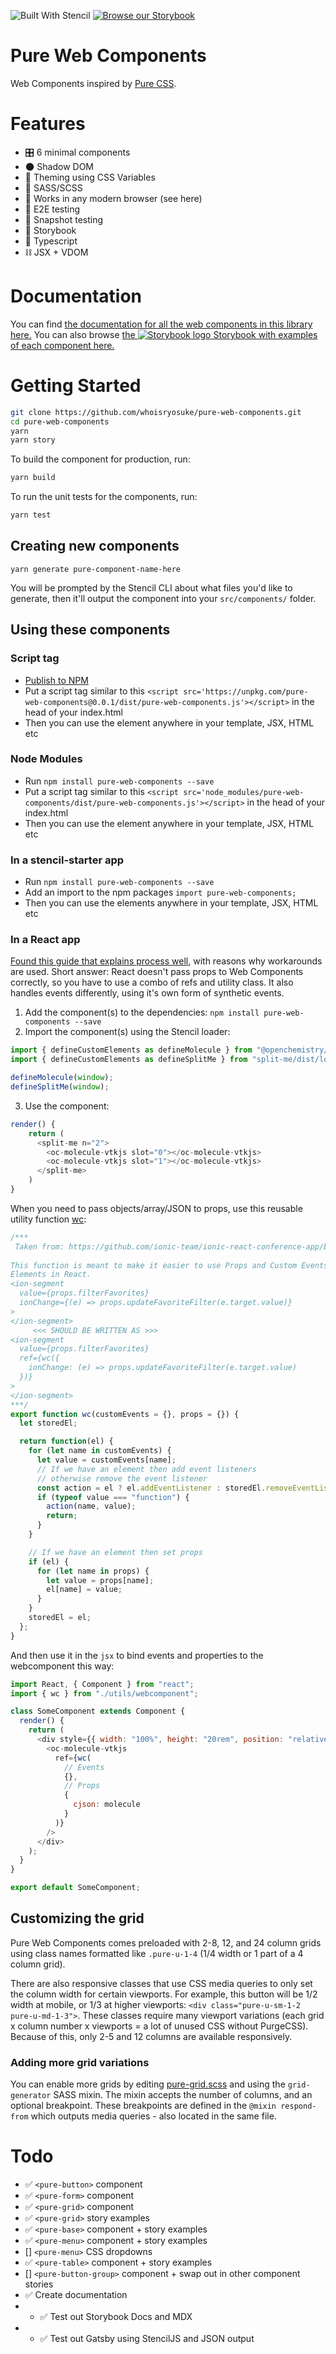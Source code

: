 ![Built With Stencil](https://img.shields.io/badge/-Built%20With%20Stencil-16161d.svg?logo=data%3Aimage%2Fsvg%2Bxml%3Bbase64%2CPD94bWwgdmVyc2lvbj0iMS4wIiBlbmNvZGluZz0idXRmLTgiPz4KPCEtLSBHZW5lcmF0b3I6IEFkb2JlIElsbHVzdHJhdG9yIDE5LjIuMSwgU1ZHIEV4cG9ydCBQbHVnLUluIC4gU1ZHIFZlcnNpb246IDYuMDAgQnVpbGQgMCkgIC0tPgo8c3ZnIHZlcnNpb249IjEuMSIgaWQ9IkxheWVyXzEiIHhtbG5zPSJodHRwOi8vd3d3LnczLm9yZy8yMDAwL3N2ZyIgeG1sbnM6eGxpbms9Imh0dHA6Ly93d3cudzMub3JnLzE5OTkveGxpbmsiIHg9IjBweCIgeT0iMHB4IgoJIHZpZXdCb3g9IjAgMCA1MTIgNTEyIiBzdHlsZT0iZW5hYmxlLWJhY2tncm91bmQ6bmV3IDAgMCA1MTIgNTEyOyIgeG1sOnNwYWNlPSJwcmVzZXJ2ZSI%2BCjxzdHlsZSB0eXBlPSJ0ZXh0L2NzcyI%2BCgkuc3Qwe2ZpbGw6I0ZGRkZGRjt9Cjwvc3R5bGU%2BCjxwYXRoIGNsYXNzPSJzdDAiIGQ9Ik00MjQuNywzNzMuOWMwLDM3LjYtNTUuMSw2OC42LTkyLjcsNjguNkgxODAuNGMtMzcuOSwwLTkyLjctMzAuNy05Mi43LTY4LjZ2LTMuNmgzMzYuOVYzNzMuOXoiLz4KPHBhdGggY2xhc3M9InN0MCIgZD0iTTQyNC43LDI5Mi4xSDE4MC40Yy0zNy42LDAtOTIuNy0zMS05Mi43LTY4LjZ2LTMuNkgzMzJjMzcuNiwwLDkyLjcsMzEsOTIuNyw2OC42VjI5Mi4xeiIvPgo8cGF0aCBjbGFzcz0ic3QwIiBkPSJNNDI0LjcsMTQxLjdIODcuN3YtMy42YzAtMzcuNiw1NC44LTY4LjYsOTIuNy02OC42SDMzMmMzNy45LDAsOTIuNywzMC43LDkyLjcsNjguNlYxNDEuN3oiLz4KPC9zdmc%2BCg%3D%3D&colorA=16161d&style=flat-square) [![Browse our Storybook](https://github.com/storybookjs/brand/raw/master/badge/badge-storybook.svg?sanitize=true)](https://pure-web-components-storybook.netlify.com/)

# Pure Web Components

Web Components inspired by [Pure CSS](https://purecss.io).

# Features

- 🎛 6 minimal components
- 🌑 Shadow DOM
- 🎨 Theming using CSS Variables
- 💄 SASS/SCSS
- 🌲 Works in any modern browser (see here)
- 📲 E2E testing
- 📸 Snapshot testing
- 📘 Storybook
- 🔷 Typescript
- ⛓ JSX + VDOM

# Documentation

You can find [the documentation for all the web components in this library here.](https://pure-web-components.netlify.com/) You can also browse [the ![Storybook logo](https://github.com/storybookjs/brand/raw/master/icon/icon-storybook-default.svg?sanitize=true) Storybook with examples of each component here.](https://pure-web-components-storybook.netlify.com/)

# Getting Started

```bash
git clone https://github.com/whoisryosuke/pure-web-components.git
cd pure-web-components
yarn
yarn story
```

To build the component for production, run:

```bash
yarn build
```

To run the unit tests for the components, run:

```bash
yarn test
```

## Creating new components

`yarn generate pure-component-name-here`

You will be prompted by the Stencil CLI about what files you'd like to generate, then it'll output the component into your `src/components/` folder.

## Using these components

### Script tag

- [Publish to NPM](https://docs.npmjs.com/getting-started/publishing-npm-packages)
- Put a script tag similar to this `<script src='https://unpkg.com/pure-web-components@0.0.1/dist/pure-web-components.js'></script>` in the head of your index.html
- Then you can use the element anywhere in your template, JSX, HTML etc

### Node Modules

- Run `npm install pure-web-components --save`
- Put a script tag similar to this `<script src='node_modules/pure-web-components/dist/pure-web-components.js'></script>` in the head of your index.html
- Then you can use the element anywhere in your template, JSX, HTML etc

### In a stencil-starter app

- Run `npm install pure-web-components --save`
- Add an import to the npm packages `import pure-web-components;`
- Then you can use the elements anywhere in your template, JSX, HTML etc

### In a React app

[Found this guide that explains process well](https://github.com/alesgenova/stenciljs-in-react), with reasons why workarounds are used. Short answer: React doesn't pass props to Web Components correctly, so you have to use a combo of refs and utility class. It also handles events differently, using it's own form of synthetic events.

1. Add the component(s) to the dependencies: `npm install pure-web-components --save`
2. Import the component(s) using the Stencil loader:

```js
import { defineCustomElements as defineMolecule } from "@openchemistry/molecule-vtkjs/dist/loader";
import { defineCustomElements as defineSplitMe } from "split-me/dist/loader";

defineMolecule(window);
defineSplitMe(window);
```

3. Use the component:

```js
render() {
    return (
      <split-me n="2">
        <oc-molecule-vtkjs slot="0"></oc-molecule-vtkjs>
        <oc-molecule-vtkjs slot="1"></oc-molecule-vtkjs>
      </split-me>
    )
}
```

When you need to pass objects/array/JSON to props, use this reusable utility function [wc](https://github.com/alesgenova/stenciljs-in-react/blob/master/src/utils/webcomponent.js):

```js
/***
 Taken from: https://github.com/ionic-team/ionic-react-conference-app/blob/master/src/utils/stencil.js
 
This function is meant to make it easier to use Props and Custom Events with Custom
Elements in React.
<ion-segment
  value={props.filterFavorites}
  ionChange={(e) => props.updateFavoriteFilter(e.target.value)}
>
</ion-segment>
     <<< SHOULD BE WRITTEN AS >>>
<ion-segment
  value={props.filterFavorites}
  ref={wc({
    ionChange: (e) => props.updateFavoriteFilter(e.target.value)
  })}
>
</ion-segment>
***/
export function wc(customEvents = {}, props = {}) {
  let storedEl;

  return function(el) {
    for (let name in customEvents) {
      let value = customEvents[name];
      // If we have an element then add event listeners
      // otherwise remove the event listener
      const action = el ? el.addEventListener : storedEl.removeEventListener;
      if (typeof value === "function") {
        action(name, value);
        return;
      }
    }

    // If we have an element then set props
    if (el) {
      for (let name in props) {
        let value = props[name];
        el[name] = value;
      }
    }
    storedEl = el;
  };
}
```

And then use it in the `jsx` to bind events and properties to the webcomponent this way:

```js
import React, { Component } from "react";
import { wc } from "./utils/webcomponent";

class SomeComponent extends Component {
  render() {
    return (
      <div style={{ width: "100%", height: "20rem", position: "relative" }}>
        <oc-molecule-vtkjs
          ref={wc(
            // Events
            {},
            // Props
            {
              cjson: molecule
            }
          )}
        />
      </div>
    );
  }
}

export default SomeComponent;
```

## Customizing the grid

Pure Web Components comes preloaded with 2-8, 12, and 24 column grids using class names formatted like `.pure-u-1-4` (1/4 width or 1 part of a 4 column grid).

There are also responsive classes that use CSS media queries to only set the column width for certain viewports. For example, this button will be 1/2 width at mobile, or 1/3 at higher viewports: `<div class="pure-u-sm-1-2 pure-u-md-1-3">`. These classes require many viewport variations (each grid x column number x viewports = a lot of unused CSS without PurgeCSS). Because of this, only 2-5 and 12 columns are available responsively.

### Adding more grid variations

You can enable more grids by editing [pure-grid.scss](src/components/pure-grid/pure-grid.scss) and using the `grid-generator` SASS mixin. The mixin accepts the number of columns, and an optional breakpoint. These breakpoints are defined in the `@mixin respond-from` which outputs media queries - also located in the same file.

# Todo

- ✅ `<pure-button>` component
- ✅ `<pure-form>` component
- ✅ `<pure-grid>` component
- ✅ `<pure-grid>` story examples
- ✅ `<pure-base>` component + story examples
- ✅ `<pure-menu>` component + story examples
- [] `<pure-menu>` CSS dropdowns
- ✅ `<pure-table>` component + story examples
- [] `<pure-button-group>` component + swap out in other component stories
- ✅ Create documentation
- - ✅ Test out Storybook Docs and MDX
- - ✅ Test out Gatsby using StencilJS and JSON output
